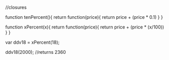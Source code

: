 //closures

function tenPercent(){
	return function(price){
		return price + (price * 0.1)
    }
}


function xPercent(x){
	return function(price){
		return price + (price * (x/100))
    }
}

var ddv18 = xPercent(18);

ddv18(2000); //returns 2360 
